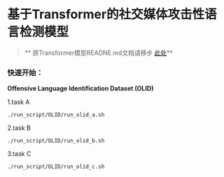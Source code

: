 # 基于Transformer的社交媒体攻击性语言检测模型
> ** 原Transformer模型READNE.md文档请移步 [此处](https://github.com/mofengmo/transformers/blob/master/Transformers_README.md)**

### 快速开始：
**Offensive Language Identification Dataset (OLID)**

1.task A
```shell
./run_script/OLID/run_olid_a.sh
```

2.task B
```shell
./run_script/OLID/run_olid_b.sh
```

3.task C
```shell
./run_script/OLID/run_olid_c.sh
```